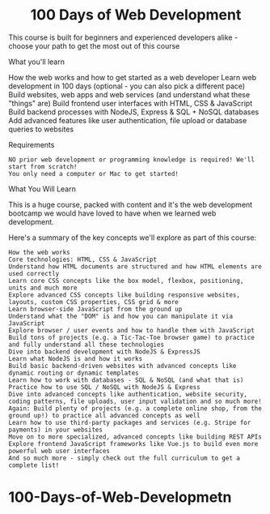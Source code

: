 <h1 align=center>100 Days of Web Development</h1>

This course is built for beginners and experienced developers alike - choose your path to get the most out of this course



What you'll learn

How the web works and how to get started as a web developer
Learn web development in 100 days (optional - you can also pick a different pace)
Build websites, web apps and web services (and understand what these "things" are)
Build frontend user interfaces with HTML, CSS & JavaScript
Build backend processes with NodeJS, Express & SQL + NoSQL databases
Add advanced features like user authentication, file upload or database queries to websites

Requirements

    NO prior web development or programming knowledge is required! We'll start from scratch!
    You only need a computer or Mac to get started!



What You Will Learn

This is a huge course, packed with content and it's the web development bootcamp we would have loved to have when we learned web development.

Here's a summary of the key concepts we'll explore as part of this course:

    How the web works
    Core technologies: HTML, CSS & JavaScript
    Understand how HTML documents are structured and how HTML elements are used correctly
    Learn core CSS concepts like the box model, flexbox, positioning, units and much more
    Explore advanced CSS concepts like building responsive websites, layouts, custom CSS properties, CSS grid & more
    Learn browser-side JavaScript from the ground up
    Understand what the "DOM" is and how you can manipulate it via JavaScript
    Explore browser / user events and how to handle them with JavaScript
    Build tons of projects (e.g. a Tic-Tac-Toe browser game) to practice and fully understand all these technologies
    Dive into backend development with NodeJS & ExpressJS
    Learn what NodeJS is and how it works
    Build basic backend-driven websites with advanced concepts like dynamic routing or dynamic templates
    Learn how to work with databases - SQL & NoSQL (and what that is)
    Practice how to use SQL / NoSQL with NodeJS & Express
    Dive into advanced concepts like authentication, website security, coding patterns, file uploads, user input validation and so much more!
    Again: Build plenty of projects (e.g. a complete online shop, from the ground up!) to practice all advanced concepts as well
    Learn how to use third-party packages and services (e.g. Stripe for payments) in your websites
    Move on to more specialized, advanced concepts like building REST APIs
    Explore frontend JavaScript frameworks like Vue.js to build even more powerful web user interfaces
    And so much more - simply check out the full curriculum to get a complete list!
# 100-Days-of-Web-Developmetn
